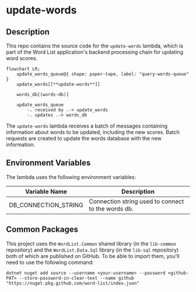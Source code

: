 # update-words

## Description

This repo contains the source code for the `update-words` lambda, which is part of the Word List application's backend processing chain for updating word scores.

```mermaid
flowchart LR;
    update_words_queue@{ shape: paper-tape, label: "query-words-queue" }
    update_words[[**update-words**]]

    words_db[(words-db)]    

    update_words_queue
        -. received by .-> update_words
        -. updates .-> words_db
```

The `update-words` lambda receives a batch of messages containing information about words to be updated, including the new scores.  Batch requests are created to update the words database with the new information.

## Environment Variables

The lambda uses the following environment variables:

| Variable Name        | Description                                        |
|----------------------|----------------------------------------------------|
| DB_CONNECTION_STRING | Connection string used to connect to the words db. |

## Common Packages

This project uses the `WordList.Common` shared library (in the `lib-common` repository) and the `WordList.Data.Sql` library (in the `lib-sql` repository) both of which are published on GitHub.  To be able to import them, you'll need to use the following command:

```
dotnet nuget add source --username <your-username> --password <github-PAT> --store-password-in-clear-text --name github "https://nuget.pkg.github.com/word-list/index.json"
```